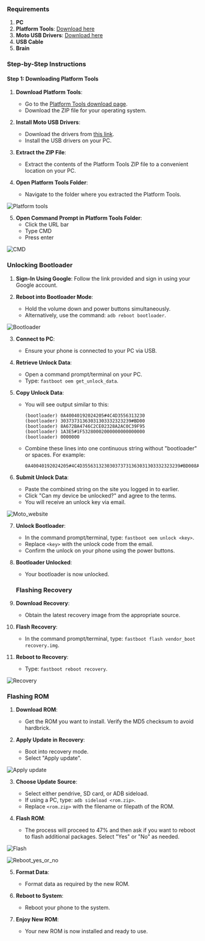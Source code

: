 ### Requirements

1. **PC**
2. **Platform Tools**: [Download here](http://developer.android.com/sdk/index.html)
3. **Moto USB Drivers**: [Download here](https://en-us.support.motorola.com/app/usb-drivers)
4. **USB Cable**
5. **Brain**

### Step-by-Step Instructions

#### Step 1: Downloading Platform Tools

1. **Download Platform Tools**:
   - Go to the [Platform Tools download page](http://developer.android.com/sdk/index.html).
   - Download the ZIP file for your operating system.

2. **Install Moto USB Drivers**:
   - Download the drivers from [this link](https://en-us.support.motorola.com/app/usb-drivers).
   - Install the USB drivers on your PC.

3. **Extract the ZIP File**:
   - Extract the contents of the Platform Tools ZIP file to a convenient location on your PC.

4. **Open Platform Tools Folder**:
   - Navigate to the folder where you extracted the Platform Tools.
  
     
![Platform tools](https://github.com/Vinay1a1/G54_custom_rom/blob/main/platform%20tools%20folder.png?raw=true)


5. **Open Command Prompt in Platform Tools Folder**:
   - Click the URL bar
   - Type CMD
   - Press enter
  
   
![CMD](https://github.com/Vinay1a1/G54_custom_rom/blob/main/cmd.png?raw=true)


  ###   **Unlocking Bootloader**

1. **Sign-In Using Google**: Follow the link provided and sign in using your Google account.

2. **Reboot into Bootloader Mode**:
   - Hold the volume down and power buttons simultaneously.
   - Alternatively, use the command: `adb reboot bootloader`.
  
   
![Bootloader](https://github.com/Vinay1a1/G54_custom_rom/blob/main/Bootloader%20mode.jpg?raw=true)


3. **Connect to PC**:
   - Ensure your phone is connected to your PC via USB.

4. **Retrieve Unlock Data**:
   - Open a command prompt/terminal on your PC.
   - Type: `fastboot oem get_unlock_data`.

5. **Copy Unlock Data**:
   - You will see output similar to this:
     ```
     (bootloader) 0A40040192024205#4C4D3556313230
     (bootloader) 30373731363031303332323239#BD00
     (bootloader) 8A672BA4746C2CE02328A2AC0C39F95
     (bootloader) 1A3E5#1F53280002000000000000000
     (bootloader) 0000000
     ```
   - Combine these lines into one continuous string without "bootloader" or spaces. For example:
     ```
     0A40040192024205#4C4D355631323030373731363031303332323239#BD008A672BA4746C2CE02328A2AC0C39F951A3E5#1F532800020000000000000000000000
     ```

6. **Submit Unlock Data**:
   - Paste the combined string on the site you logged in to earlier.
   - Click "Can my device be unlocked?" and agree to the terms.
   - You will receive an unlock key via email.

   
![Moto_website](https://github.com/Vinay1a1/G54_custom_rom/blob/main/Moto%20webiste.png?raw=true)


7. **Unlock Bootloader**:
   - In the command prompt/terminal, type: `fastboot oem unlock <key>`.
   - Replace `<key>` with the unlock code from the email.
   - Confirm the unlock on your phone using the power buttons.

8. **Bootloader Unlocked**:
   - Your bootloader is now unlocked.

    ###    **Flashing Recovery**

1. **Download Recovery**:
   - Obtain the latest recovery image from the appropriate source.

2. **Flash Recovery**:
   - In the command prompt/terminal, type: `fastboot flash vendor_boot recovery.img`.

3. **Reboot to Recovery**:
   - Type: `fastboot reboot recovery`.
  
     
![Recovery](https://github.com/Vinay1a1/G54_custom_rom/blob/main/recovery.png?raw=true)


 ###  **Flashing ROM**

1. **Download ROM**:
   - Get the ROM you want to install. Verify the MD5 checksum to avoid hardbrick.

2. **Apply Update in Recovery**:
   - Boot into recovery mode.
   - Select "Apply update".
  
   
![Apply update](https://github.com/Vinay1a1/G54_custom_rom/blob/main/apply%20update.png?raw=true)


3. **Choose Update Source**:
   - Select either pendrive, SD card, or ADB sideload.
   - If using a PC, type: `adb sideload <rom.zip>`.
   - Replace `<rom.zip>` with the filename or filepath of the ROM.

4. **Flash ROM**:
   - The process will proceed to 47% and then ask if you want to reboot to flash additional packages. Select "Yes" or "No" as needed.
  
   
![Flash](https://github.com/Vinay1a1/G54_custom_rom/blob/main/Flash.png?raw=true)


![Reboot_yes_or_no](https://github.com/Vinay1a1/G54_custom_rom/blob/main/Reboot%20yes%20or%20no.jpg?raw=true)


5. **Format Data**:
   - Format data as required by the new ROM.

6. **Reboot to System**:
   - Reboot your phone to the system.

7. **Enjoy New ROM**:
   - Your new ROM is now installed and ready to use.
